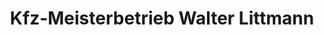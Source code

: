 ---
title: "Kfz-Meisterbetrieb Walter Littmann"
url: /burgdorf/kfz-meisterbetrieb-walter-littmann/
shop: Autowerkstatt
---